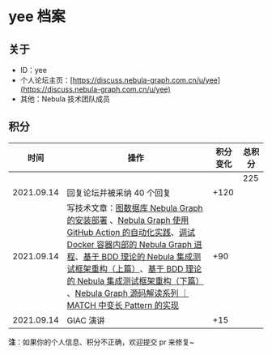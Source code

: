 # yee 档案

## 关于

- ID：yee
- 个人论坛主页：[https://discuss.nebula-graph.com.cn/u/yee](https://discuss.nebula-graph.com.cn/u/yee)
- 其他：Nebula 技术团队成员

## 积分

| 时间 | 操作 | 积分变化 | 总积分  |
| --- | --- | --- | --- |
|  |  |  | 225 |
| 2021.09.14 | 回复论坛并被采纳 40 个回复 | +120 |  |
| 2021.09.14 | 写技术文章：[图数据库 Nebula Graph 的安装部署](https://discuss.nebula-graph.com.cn/t/topic/673)​ 、[Nebula Graph 使用 GitHub Action 的自动化实践](https://discuss.nebula-graph.com.cn/t/topic/687)​、[调试 Docker 容器内部的 Nebula Graph 进程](https://discuss.nebula-graph.com.cn/t/topic/1596)​、[基于 BDD 理论的 Nebula 集成测试框架重构（上篇）](https://discuss.nebula-graph.com.cn/t/topic/4172)​、[基于 BDD 理论的 Nebula 集成测试框架重构（下篇）](https://discuss.nebula-graph.com.cn/t/topic/4594)​、[Nebula Graph 源码解读系列 ｜MATCH 中变长 Pattern 的实现](https://discuss.nebula-graph.com.cn/t/topic/5713)​| +90 |  |
| 2021.09.14 | GIAC 演讲 | +15 |  |

**注**：如果你的个人信息、积分不正确，欢迎提交 pr 来修复~